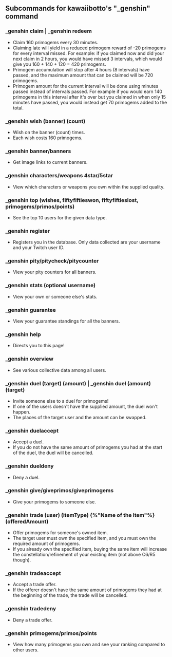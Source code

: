 ## Subcommands for kawaiibotto's "_genshin" command

### _genshin claim | _genshin redeem
- Claim 160 primogems every 30 minutes.
- Claiming late will yield in a reduced primogem reward of -20 primogems for every interval missed. For example: if you claimed now and did your next claim in 2 hours, you would have missed 3 intervals, which would give you 160 + 140 + 120 = 420 primogems.
- Primogem accumulation will stop after 4 hours (8 intervals) have passed, and the maximum amount that can be claimed will be 720 primogems.
- Primogem amount for the current interval will be done using minutes passed instead of intervals passed. For example if you would earn 140 primogems in this interval after it's over but you claimed in when only 15 minutes have passed, you would instead get 70 primogems added to the total. 

### _genshin wish (banner) (count)
- Wish on the banner (count) times. 
- Each wish costs 160 primogems.

### _genshin banner/banners
- Get image links to current banners.

### _genshin characters/weapons 4star/5star
- View which characters or weapons you own within the supplied quality.

### _genshin top (wishes, fiftyfiftieswon, fiftyfiftieslost, primogems/primos/points)
- See the top 10 users for the given data type.

### _genshin register
- Registers you in the database. Only data collected are your username and your Twitch user ID.

### _genshin pity/pitycheck/pitycounter
- View your pity counters for all banners.

### _genshin stats (optional username)
- View your own or someone else's stats.

### _genshin guarantee
- View your guarantee standings for all the banners.

### _genshin help
- Directs you to this page!

### _genshin overview
- See various collective data among all users.

### _genshin duel (target) (amount) | _genshin duel (amount) (target)
- Invite someone else to a duel for primogems!
- If one of the users doesn't have the supplied amount, the duel won't happen.
- The places of the target user and the amount can be swapped.

### _genshin duelaccept
- Accept a duel.
- If you do not have the same amount of primogems you had at the start of the duel, the duel will be cancelled.

### _genshin dueldeny
- Deny a duel.

### _genshin give/giveprimos/giveprimogems
- Give your primogems to someone else.

### _genshin trade (user) (itemType) {%"Name of the Item"%} (offeredAmount)
- Offer primogems for someone's owned item.
- The target user must own the specified item, and you must own the required amount of primogems.
- If you already own the specified item, buying the same item will increase the constellation/refinement of your existing item (not above C6/R5 though).

### _genshin tradeaccept
- Accept a trade offer. 
- If the offerer doesn't have the same amount of primogems they had at the beginning of the trade, the trade will be cancelled.

### _genshin tradedeny
- Deny a trade offer.

### _genshin primogems/primos/points
- View how many primogems you own and see your ranking compared to other users.
